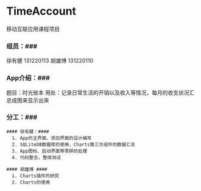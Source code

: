 # TimeAccount
移动互联应用课程项目
### 组员：###
  徐有健 131220113
  胡雄博 131220110

### App介绍：###
  题目：时光账本
  用处：记录日常生活的开销以及收入等情况，每月的收支状况汇总成图来显示出来
  
 ### 分工：###
    #### 徐有健：####
      1. App的主界面、添加界面的设计编写
      2. SQLiteDB数据库的使用，Charts第三方组件的数据汇总
      3. App图标、启动界面等零碎的处理
      4. 代码整合，整体测试
    
    #### 胡雄博 ####
      1. Charts插件的研究
      2. Charts的使用
